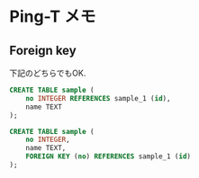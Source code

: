 # Ping-T メモ

## Foreign key
下記のどちらでもOK.

```sql
CREATE TABLE sample (
    no INTEGER REFERENCES sample_1 (id),
    name TEXT 
);
```

```sql
CREATE TABLE sample (
    no INTEGER,
    name TEXT,
    FOREIGN KEY (no) REFERENCES sample_1 (id)
);
```


